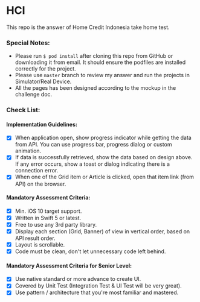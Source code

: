 # HCI
This repo is the answer of Home Credit Indonesia take home test.

### Special Notes:
- Please run `$ pod install` after cloning this repo from GitHub or downloading it from email. It should ensure the podfiles are installed correctly for the project.
- Please use `master` branch to review my answer and run the projects in Simulator/Real Device.
- All the pages has been designed according to the mockup in the challenge doc.

### Check List:
#### Implementation Guidelines:
- [x] When application open, show progress indicator while getting the data from API. You can use progress bar, progress dialog or custom animation.
- [x] If data is successfully retrieved, show the data based on design above. If any error occurs, show a toast or dialog indicating there is a connection error.
- [x] When one of the Grid item or Article is clicked, open that item link (from API) on the browser.
#### Mandatory Assessment Criteria:
- [x] Min. iOS 10 target support.
- [x] Written in Swift 5 or latest.
- [x] Free to use any 3rd party library.
- [x] Display each section (Grid, Banner) of view in vertical order, based on API result order.
- [x] Layout is scrollable.
- [x] Code must be clean, don't let unnecessary code left behind.
#### Mandatory Assessment Criteria for Senior Level:
- [x] Use native standard or more advance to create UI.
- [x] Covered by Unit Test (Integration Test & UI Test will be very great).
- [x] Use pattern / architecture that you're most familiar and mastered.
